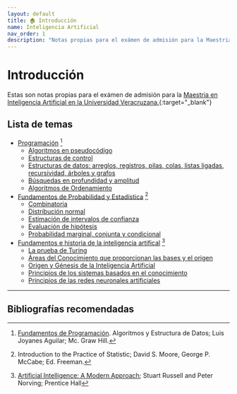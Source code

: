 ```yaml
---
layout: default
title: 🏠 Introducción
name: Inteligencia Artificial
nav_order: 1
description: "Notas propias para el exámen de admisión para la Maestria en Inteligencia Articicial en la Universidad Veracruzana"
---
```


# Introducción
Estas son notas propias para el exámen de admisión para la [Maestria en Inteligencia Artificial en la Universidad Veracruzana.](https://www.uv.mx/mia/){:target="_blank"}

## Lista de temas

- [Programación](https://baldeadr.github.io/Inteligencia-Artifical/docs/Programacion.html) [^1]
  + [Algoritmos en pseudocódigo]()
  + [Estructuras  de control]()
  + [Estructuras de datos: arreglos, registros, pilas, colas, listas ligadas, recursividad, árboles y grafos]()
  + [Búsquedas en profundidad y amplitud]()
  + [Algoritmos de Ordenamiento]()
- [Fundamentos de Probabilidad y Estadística](https://baldeadr.github.io/Inteligencia-Artifical/docs/Fundamentos%20de%20Probabilidad%20y%20Estadistica.html) [^2]
  + [Combinatoria]()
  + [Distribución normal]()
  + [Estimación de intervalos de confianza]()
  + [Evaluación de hipótesis]()
  + [Probabilidad marginal, conjunta y condicional]()
- [Fundamentos e historia de la inteligencia artifical](https://baldeadr.github.io/Inteligencia-Artifical/docs/Fundamentos%20de%20historia%20de%20la%20Inteligencia%20Artifical.html) [^3]
  + [La prueba de Turing]()
  + [Áreas del Conocimiento que proporcionan las bases y el origen]()
  + [Origen y Génesis de la Inteligencia Artificial]()
  + [Principios de los sistemas basados en el conocimiento]()
  + [Principios de las redes neuronales artificiales]()

___


## Bibliografías recomendadas

[^1]: [Fundamentos de Programación](https://github.com/baldeadr/Inteligencia-Artifical/raw/master/libros/Fundamentos-de-programaci%C3%B3n-4ta-Edici%C3%B3n-Luis-Joyanes-Aguilar-2.pdf). Algoritmos y Estructura de Datos; Luis Joyanes Aguilar; Mc. Graw Hill.
[^2]: Introduction to the Practice of Statistic; David S. Moore, George P. McCabe; Ed. Freeman.
[^3]: [Artificial Intelligence: A Modern Approach](https://github.com/baldeadr/Inteligencia-Artifical/raw/master/libros/Inteligencia_artificial_Un_enfoque.pdf); Stuart Russell and Peter Norving; Prentice Hall
